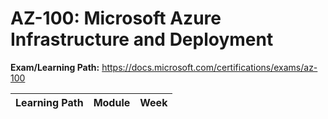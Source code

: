 # AZ-100: Microsoft Azure Infrastructure and Deployment

**Exam/Learning Path:** https://docs.microsoft.com/certifications/exams/az-100

| **Learning Path** | **Module** | **Week** |
|-|-|-|
